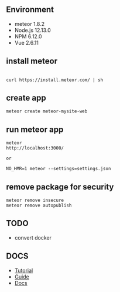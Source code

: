 ## Environment
* meteor 1.8.2
* Node.js 12.13.0
* NPM 6.12.0
* Vue 2.6.11

## install meteor

```

curl https://install.meteor.com/ | sh
```

## create app

```
meteor create meteor-mysite-web
```

## run meteor app

```
meteor
http://localhost:3000/

or

NO_HMR=1 meteor --settings=settings.json
```

## remove package for security

```
meteor remove insecure
meteor remove autopublish
```

## TODO
* convert docker


## DOCS
* [Tutorial](https://www.meteor.com/try)
* [Guide](http://guide.meteor.com)
* [Docs](https://docs.meteor.com)
